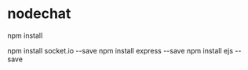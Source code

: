 # nodechat


npm install

npm install socket.io --save 
npm install express --save
npm install ejs --save

